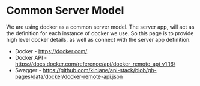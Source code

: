 Common Server Model
========

We are using docker as a common server model. The server app, will act as the definition for each instance of docker we use. So this page is to provide high level docker details, as well as connect with the server app definition.

* Docker - https://docker.com/
* Docker API - https://docs.docker.com/reference/api/docker_remote_api_v1.16/
* Swagger - https://github.com/kinlane/api-stack/blob/gh-pages/data/docker/docker-remote-api.json

